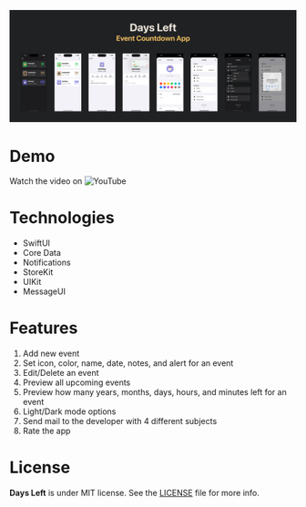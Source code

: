 ![Days Left Banner](DaysLeftBanner.jpg)

# Demo
Watch the video on ![YouTube](https://youtu.be/DUaoKldu-jY)

# Technologies
- SwiftUI
- Core Data
- Notifications
- StoreKit
- UIKit
- MessageUI

# Features
1. Add new event
2. Set icon, color, name, date, notes, and alert for an event
3. Edit/Delete an event
4. Preview all upcoming events
5. Preview how many years, months, days, hours, and minutes left for an event
6. Light/Dark mode options
7. Send mail to the developer with 4 different subjects
8. Rate the app

# License
**Days Left** is under MIT license. See the [LICENSE](LICENSE) file for more info.
